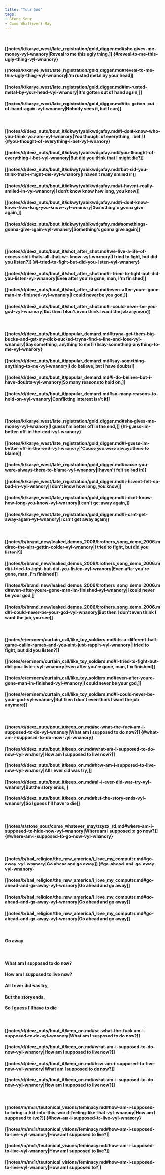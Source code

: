 ```yaml
---
title: "Your God"
tags:
- Stone Sour
- Come What(ever) May
---
```

&nbsp;
#### [[notes/k/kanye_west/late_registration/gold_digger.md#she-gives-me-money-vyl-wnanory|Reveal to me this ugly thing,]] {#reveal-to-me-this-ugly-thing-vyl-wnanory}
#### [[notes/k/kanye_west/late_registration/gold_digger.md#reveal-to-me-this-ugly-thing-vyl-wnanory|I'm rusted metal by your head]]
#### [[notes/k/kanye_west/late_registration/gold_digger.md#im-rusted-metal-by-your-head-vyl-wnanory|It's gotten out of hand again,]]
#### [[notes/k/kanye_west/late_registration/gold_digger.md#its-gotten-out-of-hand-again-vyl-wnanory|Nobody sees it, but I can]]
&nbsp;
#### [[notes/d/deez_nuts/bout_it/idkwytyabikwdgafay.md#i-dont-know-who-you-think-you-are-vyl-wnanory|You thought of everything, I bet,]] {#you-thought-of-everything-i-bet-vyl-wnanory}
#### [[notes/d/deez_nuts/bout_it/idkwytyabikwdgafay.md#you-thought-of-everything-i-bet-vyl-wnanory|But did you think that I might die?]]
#### [[notes/d/deez_nuts/bout_it/idkwytyabikwdgafay.md#but-did-you-think-that-i-might-die-vyl-wnanory|I haven't really smiled in]]
#### [[notes/d/deez_nuts/bout_it/idkwytyabikwdgafay.md#i-havent-really-smiled-in-vyl-wnanory|I don't know know how long, you know]]
#### [[notes/d/deez_nuts/bout_it/idkwytyabikwdgafay.md#i-dont-know-know-how-long-you-know-vyl-wnanory|Something's gonna give again,]]
#### [[notes/d/deez_nuts/bout_it/idkwytyabikwdgafay.md#somethings-gonna-give-again-vyl-wnanory|Something's gonna give again]]
&nbsp;
#### [[notes/d/deez_nuts/bout_it/shot_after_shot.md#we-live-a-life-of-excess-shit-thats-all-that-we-know-vyl-wnanory|I tried to fight, but did you listen?]] {#i-tried-to-fight-but-did-you-listen-vyl-wnanory}
#### [[notes/d/deez_nuts/bout_it/shot_after_shot.md#i-tried-to-fight-but-did-you-listen-vyl-wnanory|Even after you're gone, man, I'm finished]]
#### [[notes/d/deez_nuts/bout_it/shot_after_shot.md#even-after-youre-gone-man-im-finished-vyl-wnanory|I could never be you god,]]
#### [[notes/d/deez_nuts/bout_it/shot_after_shot.md#i-could-never-be-you-god-vyl-wnanory|But then I don't even think I want the job anymore]]
&nbsp;
#### [[notes/d/deez_nuts/bout_it/popular_demand.md#tryna-get-them-big-bucks-and-get-my-dick-sucked-tryna-find-a-line-and-lose-vyl-wnanory|Say something, anything to me]] {#say-something-anything-to-me-vyl-wnanory}
#### [[notes/d/deez_nuts/bout_it/popular_demand.md#say-something-anything-to-me-vyl-wnanory|I do believe, but I have doubts]]
#### [[notes/d/deez_nuts/bout_it/popular_demand.md#i-do-believe-but-i-have-doubts-vyl-wnanory|So many reasons to hold on,]]
#### [[notes/d/deez_nuts/bout_it/popular_demand.md#so-many-reasons-to-hold-on-vyl-wnanory|Conflicting interest isn't it]]
&nbsp;
#### [[notes/k/kanye_west/late_registration/gold_digger.md#she-gives-me-money-vyl-wnanory|I guess I'm better off in the end,]] {#i-guess-im-better-off-in-the-end-vyl-wnanory}
#### [[notes/k/kanye_west/late_registration/gold_digger.md#i-guess-im-better-off-in-the-end-vyl-wnanory|'Cause you were always there to blame]]
#### [[notes/k/kanye_west/late_registration/gold_digger.md#cause-you-were-always-there-to-blame-vyl-wnanory|I haven't felt so bad in]]
#### [[notes/k/kanye_west/late_registration/gold_digger.md#i-havent-felt-so-bad-in-vyl-wnanory|I don't know how long, you know]]
#### [[notes/k/kanye_west/late_registration/gold_digger.md#i-dont-know-how-long-you-know-vyl-wnanory|I can't get away again,]]
#### [[notes/k/kanye_west/late_registration/gold_digger.md#i-cant-get-away-again-vyl-wnanory|I can't get away again]]
&nbsp;
#### [[notes/b/brand_new/leaked_demos_2006/brothers_song_demo_2006.md#so-the-airs-gettin-colder-vyl-wnanory|I tried to fight, but did you listen?]]
#### [[notes/b/brand_new/leaked_demos_2006/brothers_song_demo_2006.md#i-tried-to-fight-but-did-you-listen-vyl-wnanory|Even after you're gone, man, I'm finished]]
#### [[notes/b/brand_new/leaked_demos_2006/brothers_song_demo_2006.md#even-after-youre-gone-man-im-finished-vyl-wnanory|I could never be your god,]]
#### [[notes/b/brand_new/leaked_demos_2006/brothers_song_demo_2006.md#i-could-never-be-your-god-vyl-wnanory|But then I don't even think I want the job, you see]]
&nbsp;
#### [[notes/e/eminem/curtain_call/like_toy_soldiers.md#its-a-different-ball-game-callin-names-and-you-aint-just-rappin-vyl-wnanory|I tried to fight, but did you listen?]]
#### [[notes/e/eminem/curtain_call/like_toy_soldiers.md#i-tried-to-fight-but-did-you-listen-vyl-wnanory|Even after you're gone, man, I'm finished]]
#### [[notes/e/eminem/curtain_call/like_toy_soldiers.md#even-after-youre-gone-man-im-finished-vyl-wnanory|I could never be your god,]]
#### [[notes/e/eminem/curtain_call/like_toy_soldiers.md#i-could-never-be-your-god-vyl-wnanory|But then I don't even think I want the job anymore]]
&nbsp;
#### [[notes/d/deez_nuts/bout_it/keep_on.md#so-what-the-fuck-am-i-supposed-to-do-vyl-wnanory|What am I supposed to do now?]] {#what-am-i-supposed-to-do-now-vyl-wnanory}
#### [[notes/d/deez_nuts/bout_it/keep_on.md#what-am-i-supposed-to-do-now-vyl-wnanory|How am I supposed to live now?]]
#### [[notes/d/deez_nuts/bout_it/keep_on.md#how-am-i-supposed-to-live-now-vyl-wnanory|All I ever did was try,]]
#### [[notes/d/deez_nuts/bout_it/keep_on.md#all-i-ever-did-was-try-vyl-wnanory|But the story ends,]]
#### [[notes/d/deez_nuts/bout_it/keep_on.md#but-the-story-ends-vyl-wnanory|So I guess I'll have to die]]
&nbsp;
#### [[notes/s/stone_sour/come_whatever_may/zzyzx_rd.md#where-am-i-supposed-to-hide-now-vyl-wnanory|Where am I supposed to go now?]] {#where-am-i-supposed-to-go-now-vyl-wnanory}
&nbsp;
#### [[notes/b/bad_religion/the_new_america/i_love_my_computer.md#go-away-vyl-wnanory|Go ahead and go away]] {#go-ahead-and-go-away-vyl-wnanory}
#### [[notes/b/bad_religion/the_new_america/i_love_my_computer.md#go-ahead-and-go-away-vyl-wnanory|Go ahead and go away]]
#### [[notes/b/bad_religion/the_new_america/i_love_my_computer.md#go-ahead-and-go-away-vyl-wnanory|Go ahead and go away]]
#### [[notes/b/bad_religion/the_new_america/i_love_my_computer.md#go-ahead-and-go-away-vyl-wnanory|Go ahead and go away]]
&nbsp;
#### Go away
&nbsp;
#### What am I supposed to do now?
#### How am I supposed to live now?
#### All I ever did was try,
#### But the story ends,
#### So I guess I'll have to die
&nbsp;
#### [[notes/d/deez_nuts/bout_it/keep_on.md#so-what-the-fuck-am-i-supposed-to-do-vyl-wnanory|What am I supposed to do now?]]
#### [[notes/d/deez_nuts/bout_it/keep_on.md#what-am-i-supposed-to-do-now-vyl-wnanory|How am I supposed to live now?]]
#### [[notes/d/deez_nuts/bout_it/keep_on.md#how-am-i-supposed-to-live-now-vyl-wnanory|What am I supposed to do now?]]
#### [[notes/d/deez_nuts/bout_it/keep_on.md#what-am-i-supposed-to-do-now-vyl-wnanory|How am I supposed to live now?]]
&nbsp;
#### [[notes/m/mc1r/teutonical_visions/feminacy.md#how-am-i-supposed-to-bring-a-kid-into-this-world-feeling-like-that-vyl-wnanory|How am I supposed to live?]] {#how-am-i-supposed-to-live-vyl-wnanory}
#### [[notes/m/mc1r/teutonical_visions/feminacy.md#how-am-i-supposed-to-live-vyl-wnanory|How am I supposed to live?]]
#### [[notes/m/mc1r/teutonical_visions/feminacy.md#how-am-i-supposed-to-live-vyl-wnanory|How am I supposed to live?]]
#### [[notes/m/mc1r/teutonical_visions/feminacy.md#how-am-i-supposed-to-live-vyl-wnanory|How am I supposed to?]]
